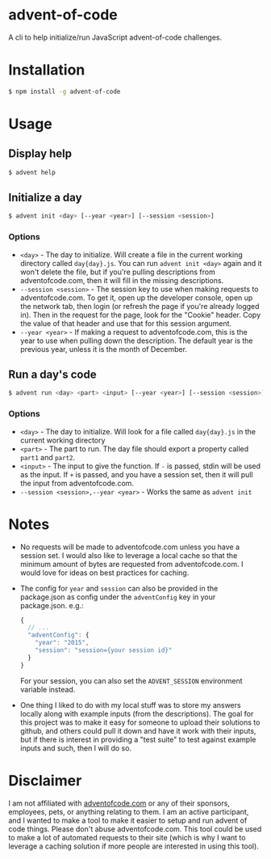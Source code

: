 # advent-of-code

A cli to help initialize/run JavaScript advent-of-code challenges.

# Installation

```sh
$ npm install -g advent-of-code
```

# Usage

## Display help

```sh
$ advent help
```

## Initialize a day

```sh
$ advent init <day> [--year <year>] [--session <session>]
```

### Options

- `<day>` - The day to initialize. Will create a file in the current working
  directory called `day{day}.js`. You can run `advent init <day>` again and it
  won't delete the file, but if you're pulling descriptions from
  adventofcode.com, then it will fill in the missing descriptions.
- `--session <session>` - The session key to use when making requests to
  adventofcode.com. To get it, open up the developer console, open up the
  network tab, then login (or refresh the page if you're already logged in).
  Then in the request for the page, look for the "Cookie" header. Copy the value
  of that header and use that for this session argument.
- `--year <year>` - If making a request to adventofcode.com, this is the year
  to use when pulling down the description. The default year is the previous
  year, unless it is the month of December.

## Run a day's code

```sh
$ advent run <day> <part> <input> [--year <year>] [--session <session>]
```

### Options

- `<day>` - The day to initialize. Will look for a file called `day{day}.js` in
  the current working directory
- `<part>` - The part to run. The day file should export a property called
  `part1` and `part2`.
- `<input>` - The input to give the function. If `-` is passed, stdin will be
  used as the input. If `+` is passed, and you have a session set, then it will
  pull the input from adventofcode.com.
- `--session <session>,--year <year>` - Works the same as `advent init`

# Notes

- No requests will be made to adventofcode.com unless you have a session set. I
  would also like to leverage a local cache so that the minimum amount of bytes
  are requested from adventofcode.com. I would love for ideas on best practices
  for caching.

- The config for `year` and `session` can also be provided in the package.json
  as config under the `adventConfig` key in your package.json. e.g.:

  ```js
  {
    // ...
    "adventConfig": {
      "year": "2015",
      "session": "session={your session id}"
    }
  }
  ```

  For your session, you can also set the `ADVENT_SESSION` environment variable
  instead.

- One thing I liked to do with my local stuff was to store my answers locally
  along with example inputs (from the descriptions). The goal for this project
  was to make it easy for someone to upload their solutions to github, and
  others could pull it down and have it work with their inputs, but if there is
  interest in providing a "test suite" to test against example inputs and such,
  then I will do so.

# Disclaimer

I am not affiliated with [adventofcode.com](http://adventofcode.com) or any of
their sponsors, employees, pets, or anything relating to them. I am an active
participant, and I wanted to make a tool to make it easier to setup and run
advent of code things. Please don't abuse adventofcode.com. This tool could be
used to make a lot of automated requests to their site (which is why I want to
leverage a caching solution if more people are interested in using this tool).
